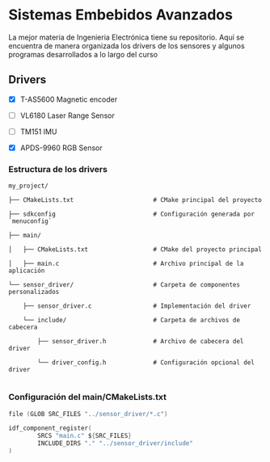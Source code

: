 # Sistemas Embebidos Avanzados

La mejor materia de Ingenieria Electrónica tiene su repositorio. Aquí se encuentra de manera organizada los drivers de los sensores y algunos programas desarrollados a lo largo del curso

## Drivers
- [x] T-AS5600 Magnetic encoder

- [ ] VL6180 Laser Range Sensor

- [ ] TM151 IMU

- [x] APDS-9960 RGB Sensor

### Estructura de los drivers
```
my_project/

├── CMakeLists.txt                      # CMake principal del proyecto

├── sdkconfig                           # Configuración generada por `menuconfig`

├── main/

│   ├── CMakeLists.txt                  # CMake del proyecto principal

│   ├── main.c                          # Archivo principal de la aplicación

└── sensor_driver/                      # Carpeta de componentes personalizados

    ├── sensor_driver.c                 # Implementación del driver

    └── include/                        # Carpeta de archivos de cabecera
        
        ├── sensor_driver.h             # Archivo de cabecera del driver
        
        └── driver_config.h             # Configuración opcional del driver
    

```

### Configuración del main/CMakeLists.txt

```c
file (GLOB SRC_FILES "../sensor_driver/*.c")

idf_component_register(
        SRCS "main.c" ${SRC_FILES}
        INCLUDE_DIRS "." "../sensor_driver/include"
)

``` 
